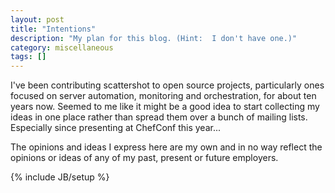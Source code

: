 ```yaml
---
layout: post
title: "Intentions"
description: "My plan for this blog. (Hint:  I don't have one.)"
category: miscellaneous
tags: []
---
```

I've been contributing scattershot to open source projects, particularly ones focused on server automation,
monitoring and orchestration, for about ten years now.  Seemed to me like it might be a good idea to start
collecting my ideas in one place rather than spread them over a bunch of mailing lists.  Especially since
presenting at ChefConf this year...

The opinions and ideas I express here are my own and in no way reflect the opinions or ideas of any of my
past, present or future employers.

{% include JB/setup %}
